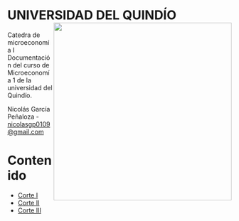 # UNIVERSIDAD DEL QUINDÍO <img align="right" src="https://github.com/NicolasGP01/Asesoria_ECO_I/blob/main/Imagines%20base/logo-universidad-del-quindio.png" width=400>

Catedra de microeconomía I
Documentación del curso de Microeconomía 1 de la universidad del Quindío.

Nicolás García Peñaloza - nicolasgp0109@gmail.com

# Contenido
* [Corte I](https://github.com/NicolasGP01/Economia-Microeconomia-I_Estudiantes/tree/main/Corte%20I) 
* [Corte II](https://github.com/NicolasGP01/Economia-Microeconomia-I_Estudiantes/tree/main/Corte%20II)
* [Corte III](https://github.com/NicolasGP01/Economia-Microeconomia-I_Estudiantes/tree/main/Corte%20III)

